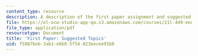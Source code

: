 ```yaml
---
content_type: resource
description: A description of the first paper assignment and suggested topics.
file: https://ol-ocw-studio-app-qa.s3.amazonaws.com/courses/21l-449-end-of-nature-spring-2002/f5887beb3ab1e6b85f54023eecee91b8_paperassignment1.pdf
file_type: application/pdf
resourcetype: Document
title: 'First Paper: Suggested Topics'
uid: f5887beb-3ab1-e6b8-5f54-023eecee91b8
---
```

